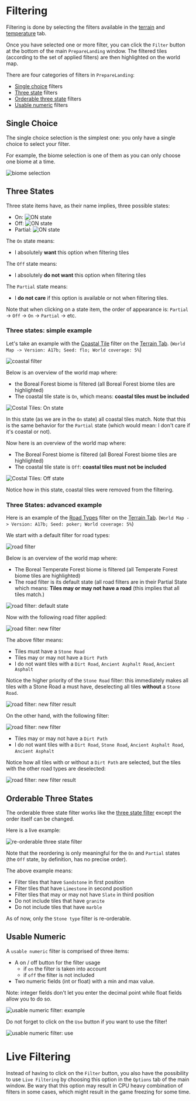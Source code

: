 ﻿Filtering
=========

Filtering is done by selecting the filters available in the [terrain](terrain.md) and [temperature](temperature.md) tab.

Once you have selected one or more filter, you can click the `Filter` button at the bottom of the main `PrepareLanding` window. The filtered tiles (according to the set of applied filters) are then highlighted on the world map.

There are four categories of filters in `PrepareLanding`:
- [Single choice](#single-choice) filters
- [Three state](#three-states) filters
- [Orderable three state](#orderable-three-state) filters
- [Usable numeric](#usable-numeric) filters

## Single Choice

The single choice selection is the simplest one: you only have a single choice to select your filter.

For example, the biome selection is one of them as you can only choose one biome at a time.

![biome selection](assets/biomes.png)

## Three States

Three state items have, as their name implies, three possible states:
- On: ![ON state](assets/on_state.png)
- Off: ![ON state](assets/off_state.png)
- Partial: ![ON state](assets/partial_state.png)

The `On` state means:
- I absolutely **want** this option when filtering tiles
  
The `Off` state means:
- I absolutely **do not want** this option when filtering tiles
  
The `Partial` state means:
- I **do not care** if this option is available or not when filtering tiles.
  
Note that when clicking on a state item, the order of appearance is: `Partial` -> `Off` -> `On` -> `Partial` -> etc.

### Three states: simple example

Let's take an example with the [Coastal Tile](terrain.md#coastal-tiles) filter on the [Terrain Tab](terrain.md). (`World Map -> Version: A17b; Seed: flo; World coverage: 5%`)

![coastal filter](assets/select_coastal.png)

Below is an overview of the world map where:
- the Boreal Forest biome is filtered (all Boreal Forest biome tiles are highlighted)
- The coastal tile state is `On`, which means: **coastal tiles must be included**

![Costal Tiles: On state](assets/exemple_three_state1_1.png)

In this state (as we are in the `On` state) all coastal tiles match. Note that this is the same behavior for the `Partial` state (which would mean: I don't care if it's coastal or not).

Now here is an overview of the world map where:
- The Boreal Forest biome is filtered (all Boreal Forest biome tiles are highlighted)
- The coastal tile state is `Off`: **coastal tiles must not be included**

![Costal Tiles: Off state](assets/exemple_three_state1_2.png)

Notice how in this state, coastal tiles were removed from the filtering.

### Three States: advanced example

Here is an example of the [Road Types](terrain.md#road-types) filter on the [Terrain Tab](terrain.md). (`World Map -> Version: A17b; Seed: poker; World coverage: 5%`)

We start with a default filter for road types:

![road filter](assets/select_road.png)

Below is an overview of the world map where:
- The Boreal Temperate Forest biome is filtered (all Temperate Forest biome tiles are highlighted)
- The road filter is its default state (all road filters are in their Partial State which means: **Tiles may or may not have a road** (this implies that all tiles match.)

![road filter: default state](assets/exemple_three_state2_1.png)

Now with the following road filter applied:

![road filter: new filter](assets/exemple_three_state2_3.png)

The above filter means:
- Tiles must have a `Stone Road`
- Tiles may or may not have a `Dirt Path`
- I do not want tiles with a `Dirt Road`, `Ancient Asphalt Road`, `Ancient Asphalt`

Notice the higher priority of the `Stone Road` filter: this immediately makes all tiles with a Stone Road a must have, deselecting all tiles **without** a `Stone Road`.

![road filter: new filter result](assets/exemple_three_state2_2.png)

On the other hand, with the following filter:

![road filter: new filter](assets/exemple_three_state2_4.png)

- Tiles may or may not have a `Dirt Path`
- I do not want tiles with a `Dirt Road`, `Stone Road`, `Ancient Asphalt Road`, `Ancient Asphalt`

Notice how all tiles with or without a `Dirt Path` are selected, but the tiles with the other road types are deselected:

![road filter: new filter result](assets/exemple_three_state2_5.png)

## Orderable Three States

The orderable three state filter works like the [three state filter](#three-states) except the order itself can be changed.

Here is a live example:

![re-orderable three state filter](assets/stone_reordering_optimized.gif)

Note that the reordering is only meaningful for the `On` and `Partial` states (the `Off` state, by definition, has no precise order).

The above example means:
- Filter tiles that have `Sandstone` in first position
- Filter tiles that have `Limestone` in second position
- Filter tiles that may or may not have `Slate` in third position
- Do not include tiles that have `granite`
- Do not include tiles that have `marble`

As of now, only the `Stone type` filter is re-orderable.

## Usable Numeric

A `usable numeric` filter is comprised of three items:
- A on / off button for the filter usage
    - if `on` the filter is taken into account
    - if `off` the filter is not included
- Two numeric fields (int or float) with a min and max value.

Note: integer fields don't let you enter the decimal point while float fields allow you to do so.

![usable numeric filter: example](assets/select_elevation.png)

Do not forget to click on the `Use` button if you want to use the filter!

![usable numeric filter: use](assets/usable_numeric.gif)

# Live Filtering

Instead of having to click on the `Filter` button, you also have the possibility to use `Live Filtering` by choosing this option in the `Options` tab of the main window.
Be wary that this option may result in CPU heavy combination of filters in some cases, which might result in the game freezing for some time.